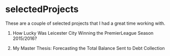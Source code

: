 # selectedProjects

These are a couple of selected projects that I had a great time working with.

1. How Lucky Was Leicester City Winning the PremierLeague Season 2015/2016?


2. My Master Thesis: Forecasting the Total Balance Sent to Debt Collection 
